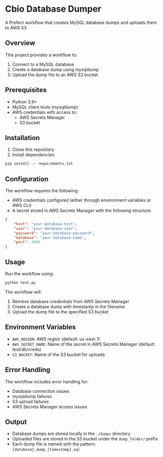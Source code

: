 # Cbio Database Dumper

A Prefect workflow that creates MySQL database dumps and uploads them to AWS S3.

## Overview

This project provides a workflow to:
1. Connect to a MySQL database
2. Create a database dump using mysqldump
3. Upload the dump file to an AWS S3 bucket

## Prerequisites

- Python 3.9+
- MySQL client tools (mysqldump)
- AWS credentials with access to:
  - AWS Secrets Manager
  - S3 bucket

## Installation

1. Clone this repository
2. Install dependencies:
```bash
pip install -r requirements.txt
```

## Configuration

The workflow requires the following:
- AWS credentials configured (either through environment variables or AWS CLI)
- A secret stored in AWS Secrets Manager with the following structure:
```json
{
    "host": "your-database-host",
    "user": "your-database-user",
    "password": "your-database-password",
    "database": "your-database-name",
    "port": 3306
}
```

## Usage

Run the workflow using:
```bash
python test.py
```

The workflow will:
1. Retrieve database credentials from AWS Secrets Manager
2. Create a database dump with timestamp in the filename
3. Upload the dump file to the specified S3 bucket

## Environment Variables

- `AWS_REGION`: AWS region (default: us-east-1)
- `AWS_SECRET_NAME`: Name of the secret in AWS Secrets Manager (default: test/db/creds)
- `S3_BUCKET`: Name of the S3 bucket for uploads

## Error Handling

The workflow includes error handling for:
- Database connection issues
- mysqldump failures
- S3 upload failures
- AWS Secrets Manager access issues

## Output

- Database dumps are stored locally in the `./dumps` directory
- Uploaded files are stored in the S3 bucket under the `dump_folder/` prefix
- Each dump file is named with the pattern: `{database}_dump_{timestamp}.sql`

